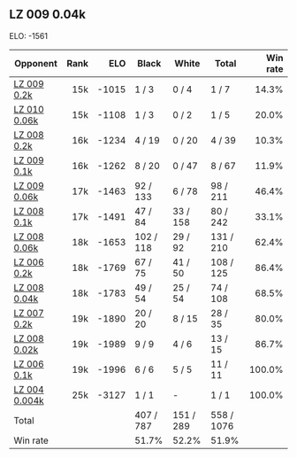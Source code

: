 ## LZ 009 0.04k ##

ELO: -1561

Opponent | Rank | ELO | Black | White | Total | Win rate
---------|-----:|----:|-------|-------|-------|-------:
[LZ 009 0.2k](LZ%20009%200.2k.md) | 15k | -1015 | 1 / 3 | 0 / 4 | 1 / 7 | 14.3%
[LZ 010 0.06k](LZ%20010%200.06k.md) | 15k | -1108 | 1 / 3 | 0 / 2 | 1 / 5 | 20.0%
[LZ 008 0.2k](LZ%20008%200.2k.md) | 16k | -1234 | 4 / 19 | 0 / 20 | 4 / 39 | 10.3%
[LZ 009 0.1k](LZ%20009%200.1k.md) | 16k | -1262 | 8 / 20 | 0 / 47 | 8 / 67 | 11.9%
[LZ 009 0.06k](LZ%20009%200.06k.md) | 17k | -1463 | 92 / 133 | 6 / 78 | 98 / 211 | 46.4%
[LZ 008 0.1k](LZ%20008%200.1k.md) | 17k | -1491 | 47 / 84 | 33 / 158 | 80 / 242 | 33.1%
[LZ 008 0.06k](LZ%20008%200.06k.md) | 18k | -1653 | 102 / 118 | 29 / 92 | 131 / 210 | 62.4%
[LZ 006 0.2k](LZ%20006%200.2k.md) | 18k | -1769 | 67 / 75 | 41 / 50 | 108 / 125 | 86.4%
[LZ 008 0.04k](LZ%20008%200.04k.md) | 18k | -1783 | 49 / 54 | 25 / 54 | 74 / 108 | 68.5%
[LZ 007 0.2k](LZ%20007%200.2k.md) | 19k | -1890 | 20 / 20 | 8 / 15 | 28 / 35 | 80.0%
[LZ 008 0.02k](LZ%20008%200.02k.md) | 19k | -1989 | 9 / 9 | 4 / 6 | 13 / 15 | 86.7%
[LZ 006 0.1k](LZ%20006%200.1k.md) | 19k | -1996 | 6 / 6 | 5 / 5 | 11 / 11 | 100.0%
[LZ 004 0.004k](LZ%20004%200.004k.md) | 25k | -3127 | 1 / 1 | - | 1 / 1 | 100.0%
Total | | | 407 / 787 | 151 / 289 | 558 / 1076 | 
Win rate| | | 51.7% | 52.2% | 51.9% | 

